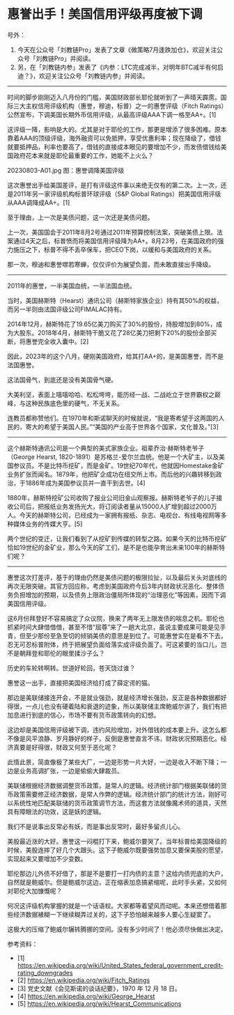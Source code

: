 # 惠誉出手！美国信用评级再度被下调

号外：
1. 今天在公众号「刘教链Pro」发表了文章《微策略7月逢跌加仓》，欢迎关注公众号「刘教链Pro」并阅读。
2. 另，在「刘教链内参」发表了《内参：LTC完成减半，对明年BTC减半有何启迪？》，欢迎关注公众号「刘教链内参」并阅读。

* * *

时间的脚步刚刚迈入八月份的门槛，美国财政部长耶伦就听到了一声晴天霹雳。国际三大主权信用评级机构（惠誉，穆迪，标普）之一的惠誉评级（Fitch Ratings）公然宣布，下调美国长期外币信用评级，从最高评级AAA下调一格至AA+。[1]

这评级一降，影响是大的。尤其是对于耶伦的工作，那更是增添了很多困难。原本靠着AAA的顶级评级，海外融资可以免抵押，享受优惠利率；现在降级了，借钱就要抵押品，利率也要高了，借钱的直接成本眼见的要增加不少，而发债借钱给美国政府花本来就是耶伦最重要的工作，她能不上火么？

20230803-A01.jpg
图：惠誉调降美国评级

这次惠誉出手给美国差评，是打有评级这件事以来绝无仅有的第二次。上一次，还是2011年另一家评级机构标普环球评级（S&P Global Ratings）把美国信用评级从AAA调降成AA+。[1]

至于理由，上一次是美债问题，这一次还是美债问题。

上一次，美国国会于2011年8月2号通过2011年预算控制法案，突破美债上限。法案通过4天之后，标普愤而将美国信用评级降为AA+。8月23号，在美国政府的强力施压之下，标普不得不丢卒保车，把CEO下岗，以缓和与美国政府的关系。

那一次，穆迪和惠誉噤若寒蝉，仅仅评价为展望负面，而未敢直接出手降级。

* * *

2011年的惠誉，一半美国血统，一半法国血统。

当时，美国赫斯特（Hearst）通讯公司（赫斯特家族企业）持有其50%的权益，而另一半则由法国评级公司FIMALAC持有。

2014年12月，赫斯特花了19.65亿美刀购买了30%的股份，持股增加到80%，成为大股东。2018年4月，赫斯特干脆又花了28亿美刀把剩下20%的股份全部买断，将惠誉完全收入囊中。[2]

因此，2023年的这个八月，硬刚美国政府，给其打AA+的，是美国惠誉，而不是法国惠誉。

这法国骨气，到底还是没有美国骨气硬。

大美利坚，表面上嘻嘻哈哈、松松垮垮，能历经一战、二战屹立于世界霸权之巅峰，与这种民族底色里的硬气，不无关系。

连教员都称赞他们。在1970年和斯诺聊天的时候就说，“我是寄希望于这两国的人民的，寄大的希望于美国人民。”“美国的产业高于世界各个国家，文化普及。”[3]

* * *

这个赫斯特通讯公司是一个典型的美式家族企业。祖辈乔治·赫斯特老爷子（George Hearst, 1820-1891）是苏格兰-爱尔兰血统。他是一个大矿主，以及美国参议员。不是比特币挖矿，而是金矿。19世纪70年代，他就因Homestake金矿业务扩张而闻名。1879年，他把矿企成功在纽交所上市。而后他的兴趣转移到政治，于1886年成为美国参议员并一直干到去世。[4]

1880年，赫斯特挖矿公司收购了报业公司旧金山观察报。赫斯特老爷子的儿子接收公司后，把报纸业务发扬光大，将订阅读者量从15000人扩增到超过2000万人。今天的赫斯特公司，已经成为一家拥有报纸、杂志、电视台、有线电视网等多种媒体业务的传媒大亨。[5]

两个世纪的变迁，让我们看到了从挖矿到传媒的转型之路。如果今天的比特币挖矿恰如19世纪的金矿业，那么今天的矿工们，是不是也能孕育出未来100年的赫斯特们呢？

* * *

惠誉这次打差评，基于的理由仍然是美债问题的极限拉扯，以及最后关头对底线的再次无限突破。其官方回应称，考虑到美国政府今后3年内财政状况恶化、整体债务负担增加的预期，以及债务上限政治僵局所体现的“治理恶化”等因素，因而下调美国信用评级。

这6月份拜登好不容易搞定了众议院，换来了两年无上限发债的喘息之机。耶伦也抓紧时间大肆借借借，甚至不惜“屈尊”来了一趟大北京，虽说主要成果可能是见手青，但至少那份至急至切的倾销美债的意思是到位了。可能惠誉实在是看不下去，忍无可忍标普附体，终于把展望负面给落实成评级负面了。可这紧要的当口儿，岂不是朝拜登和耶伦的眼里揉沙子么？

历史的车轮转啊转。世道好轮回，苍天饶过谁？

惠誉这一出手，直接把美国经济给打成了薛定谔的猫。

那边是美联储接连开会，不是就业强劲，就是经济增长强劲，反正是各种数据都好得很，一点儿也没有硬着陆和衰退的迹象，所以美联储主席鲍威尔讲了，我们有把加息进行到底的信心，市场不要有货币政策转向的幻想。

这边却是美国信用评级被下调，违约风险增加，对外借钱的成本要上升。这怎么都不像是风平浪静、岁月静好的样子，反倒是惠誉直言不讳，财政状况预期恶化。经济真要是好得很，财政又何至于恶化呢？

此情此景，简直像极了某些大厂，一边是形势一片大好，一边是收入不断下降；一边是业务高调扩张，一边是偷偷大肆裁员。

美联储根据经济数据调整货币政策，是常人的逻辑。经济统计部门根据美联储的货币政策需要修正经济数据，是常人作弊的逻辑。经济统计部门的统计方法，刚好可以系统性地匹配美联储的货币政策调节方法，而这套方法就像魔术师的道具，天然具有障眼法的功效，这是妖的逻辑。

我们不是说事出反常必有妖，而是事出反常时，最好多留点儿心。

美股最近涨的大好。惠誉这一闷棍打下来，鲍威尔要哭了。当年标普给美国降级的时候，美股连摔了好几个大跟头。这下子鲍威尔既要强势加息又要保美股的愿望，实现起来又要增加不少变数。

耶伦那边儿外债不好借了，那是不是要打一打内债的主意？这给内债兜底的大户，自然就是鲍威尔。但是鲍威尔这边，正在缩表加息搞紧缩呢，此时手头紧，又如何对耶伦大加慷慨呢？

何况这评级机构掌握的就是一个话语权。大家都等着望风而动呢。本来还想借着那些经济数据裱糊一下继续糊弄过关的，这下子恐怕越来越多人要心生疑窦了。

这极大的压缩了鲍威尔辗转腾挪的空间。没有多少时间了！他必须尽快做出决定。


参考资料：
- [1] https://en.wikipedia.org/wiki/United_States_federal_government_credit-rating_downgrades
- [2] https://en.wikipedia.org/wiki/Fitch_Ratings
- [3] 党史文献《会见斯诺的谈话纪要》，1970 年 12 月 18 日。
- [4] https://en.wikipedia.org/wiki/George_Hearst
- [5] https://en.wikipedia.org/wiki/Hearst_Communications


